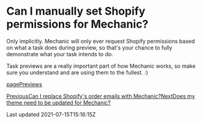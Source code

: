 # Can I manually set Shopify permissions for Mechanic?

Only implicitly. Mechanic will only ever request Shopify permissions based on what a task does during preview, so that's your chance to fully demonstrate what your task intends to do.

Task previews are a really important part of how Mechanic works, so make sure you understand and are using them to the fullest. :)

[pagePreviews](/core/tasks/previews)

[PreviousCan I replace Shopify's order emails with Mechanic?](/faq/can-i-replace-shopifys-order-emails-with-mechanic)[NextDoes my theme need to be updated for Mechanic?](/faq/does-my-theme-need-to-be-updated-for-mechanic)

Last updated 2021-07-15T15:16:15Z
